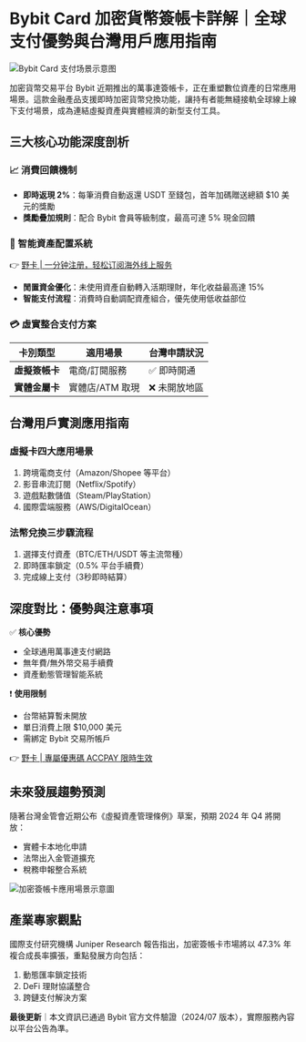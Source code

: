 # Bybit Card 加密貨幣簽帳卡詳解｜全球支付優勢與台灣用戶應用指南

![Bybit Card 支付场景示意图](https://via.placeholder.com/800x400)

加密貨幣交易平台 Bybit 近期推出的萬事達簽帳卡，正在重塑數位資產的日常應用場景。這款金融產品支援即時加密貨幣兌換功能，讓持有者能無縫接軌全球線上線下支付場景，成為連結虛擬資產與實體經濟的新型支付工具。

## 三大核心功能深度剖析

### 📈 消費回饋機制
- **即時返現 2%**：每筆消費自動返還 USDT 至錢包，首年加碼贈送總額 $10 美元的獎勵
- **獎勵疊加規則**：配合 Bybit 會員等級制度，最高可達 5% 現金回饋

### 🤖 智能資產配置系統
👉 [野卡 | 一分钟注册，轻松订阅海外线上服务](https://bbtdd.com/yeka)
- **閒置資金優化**：未使用資產自動轉入活期理財，年化收益最高達 15%
- **智能支付流程**：消費時自動調配資產組合，優先使用低收益部位

### 💳 虛實整合支付方案
| 卡別類型       | 適用場景             | 台灣申請狀況       |
|----------------|----------------------|--------------------|
| **虛擬簽帳卡** | 電商/訂閱服務        | ✅ 即時開通         |
| **實體金屬卡** | 實體店/ATM 取現      | ❌ 未開放地區       |

## 台灣用戶實測應用指南
### 虛擬卡四大應用場景
1. 跨境電商支付（Amazon/Shopee 等平台）
2. 影音串流訂閱（Netflix/Spotify）
3. 遊戲點數儲值（Steam/PlayStation）
4. 國際雲端服務（AWS/DigitalOcean）

### 法幣兌換三步驟流程
1. 選擇支付資產（BTC/ETH/USDT 等主流幣種）
2. 即時匯率鎖定（0.5% 平台手續費）
3. 完成線上支付（3秒即時結算）

## 深度對比：優勢與注意事項
✅ **核心優勢**  
- 全球通用萬事達支付網路
- 無年費/無外幣交易手續費
- 資產動態管理智能系統

❗ **使用限制**  
- 台幣結算暫未開放
- 單日消費上限 $10,000 美元
- 需綁定 Bybit 交易所帳戶

👉 [野卡 | 專屬優惠碼 ACCPAY 限時生效](https://bbtdd.com/yeka)

## 未來發展趨勢預測
隨著台灣金管會近期公布《虛擬資產管理條例》草案，預期 2024 年 Q4 將開放：
- 實體卡本地化申請
- 法幣出入金管道擴充
- 稅務申報整合系統

![加密簽帳卡應用場景示意圖](https://via.placeholder.com/800x400)

## 產業專家觀點
國際支付研究機構 Juniper Research 報告指出，加密簽帳卡市場將以 47.3% 年複合成長率擴張，重點發展方向包括：
1. 動態匯率鎖定技術
2. DeFi 理財協議整合
3. 跨鏈支付解決方案

**最後更新**｜本文資訊已通過 Bybit 官方文件驗證（2024/07 版本），實際服務內容以平台公告為準。